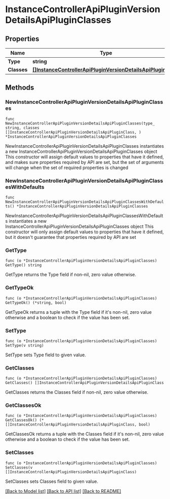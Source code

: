 # InstanceControllerApiPluginVersionDetailsApiPluginClasses

## Properties

Name | Type | Description | Notes
------------ | ------------- | ------------- | -------------
**Type** | **string** |  | 
**Classes** | [**[]InstanceControllerApiPluginVersionDetailsApiPluginClass**](InstanceControllerApiPluginVersionDetailsApiPluginClass.md) |  | 

## Methods

### NewInstanceControllerApiPluginVersionDetailsApiPluginClasses

`func NewInstanceControllerApiPluginVersionDetailsApiPluginClasses(type_ string, classes []InstanceControllerApiPluginVersionDetailsApiPluginClass, ) *InstanceControllerApiPluginVersionDetailsApiPluginClasses`

NewInstanceControllerApiPluginVersionDetailsApiPluginClasses instantiates a new InstanceControllerApiPluginVersionDetailsApiPluginClasses object
This constructor will assign default values to properties that have it defined,
and makes sure properties required by API are set, but the set of arguments
will change when the set of required properties is changed

### NewInstanceControllerApiPluginVersionDetailsApiPluginClassesWithDefaults

`func NewInstanceControllerApiPluginVersionDetailsApiPluginClassesWithDefaults() *InstanceControllerApiPluginVersionDetailsApiPluginClasses`

NewInstanceControllerApiPluginVersionDetailsApiPluginClassesWithDefaults instantiates a new InstanceControllerApiPluginVersionDetailsApiPluginClasses object
This constructor will only assign default values to properties that have it defined,
but it doesn't guarantee that properties required by API are set

### GetType

`func (o *InstanceControllerApiPluginVersionDetailsApiPluginClasses) GetType() string`

GetType returns the Type field if non-nil, zero value otherwise.

### GetTypeOk

`func (o *InstanceControllerApiPluginVersionDetailsApiPluginClasses) GetTypeOk() (*string, bool)`

GetTypeOk returns a tuple with the Type field if it's non-nil, zero value otherwise
and a boolean to check if the value has been set.

### SetType

`func (o *InstanceControllerApiPluginVersionDetailsApiPluginClasses) SetType(v string)`

SetType sets Type field to given value.


### GetClasses

`func (o *InstanceControllerApiPluginVersionDetailsApiPluginClasses) GetClasses() []InstanceControllerApiPluginVersionDetailsApiPluginClass`

GetClasses returns the Classes field if non-nil, zero value otherwise.

### GetClassesOk

`func (o *InstanceControllerApiPluginVersionDetailsApiPluginClasses) GetClassesOk() (*[]InstanceControllerApiPluginVersionDetailsApiPluginClass, bool)`

GetClassesOk returns a tuple with the Classes field if it's non-nil, zero value otherwise
and a boolean to check if the value has been set.

### SetClasses

`func (o *InstanceControllerApiPluginVersionDetailsApiPluginClasses) SetClasses(v []InstanceControllerApiPluginVersionDetailsApiPluginClass)`

SetClasses sets Classes field to given value.



[[Back to Model list]](../README.md#documentation-for-models) [[Back to API list]](../README.md#documentation-for-api-endpoints) [[Back to README]](../README.md)


